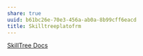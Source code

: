 ```yaml
---
share: true
uuid: b61bc26e-70e3-456a-ab0a-8b99cff6eacd
title: Skilltreeplatofrm
---
```

[SkillTree Docs](https://skilltreeplatform.dev/)